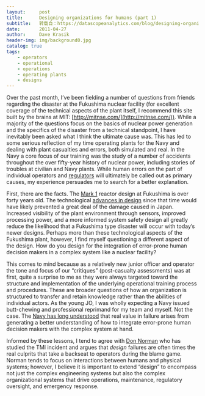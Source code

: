 ```yaml
---
layout:     post
title:      Designing organizations for humans (part 1)
subtitle:   转载自：https://datascopeanalytics.com/blog/designing-organizations-for-humans-part-1/
date:       2011-04-27
author:     Dave Krasik
header-img: img/background0.jpg
catalog: true
tags:
    - operators
    - operational
    - operations
    - operating plants
    - designs
---
```


Over the past month, I’ve been fielding a number of questions from friends regarding the disaster at the Fukushima nuclear facility (for excellent coverage of the technical aspects of the plant itself, I recommend this site built by the brains at MIT: [http://mitnse.com/](http://mitnse.com/)). While a majority of the questions focus on the basics of nuclear power generation and the specifics of the disaster from a technical standpoint, I have inevitably been asked what I think the ultimate cause was. This has led to some serious reflection of my time operating plants for the Navy and dealing with plant casualties and errors, both simulated and real. In the Navy a core focus of our training was the study of a number of accidents throughout the over fifty-year history of nuclear power, including stories of troubles at civilian and Navy plants. While human errors on the part of individual operators and [regulators](http://www.nytimes.com/2011/03/22/world/asia/22nuclear.html) will ultimately be called out as primary causes, my experience persuades me to search for a better explanation.

First, there are the facts. The [Mark 1](http://www.nytimes.com/2011/03/16/world/asia/16contain.html) reactor design at Fukushima is over forty years old. The technological [advances in design](http://www.nytimes.com/cwire/2011/03/25/25climatewire-us-experts-blame-fukushima-1-explosions-and-19903.html) since that time would have likely prevented a great deal of the damage caused in Japan. Increased visibility of the plant environment through sensors, improved processing power, and a more informed system safety design all greatly reduce the likelihood that a Fukushima type disaster will occur with today’s newer designs. Perhaps more than these technological aspects of the Fukushima plant, however, I find myself questioning a different aspect of the design. How do you design for the integration of error-prone human decision makers in a complex system like a nuclear facility?

This comes to mind because as a relatively new junior officer and operator the tone and focus of our “critiques” (post-casualty assessments) was at first, quite a surprise to me as they were always targeted toward the structure and implementation of the underlying operational training process and procedures. These are broader questions of how an organization is structured to transfer and retain knowledge rather than the abilities of individual actors. As the young JO, I was wholly expecting a Navy issued butt-chewing and professional reprimand for my team and myself. Not the case. The [Navy has long understood](http://en.wikiquote.org/wiki/Hyman_G._Rickover) that real value in failure arises from generating a better understanding of how to integrate error-prone human decision makers with the complex system at hand.

Informed by these lessons, I tend to agree with [Don Norman](http://www.jnd.org/) who has studied the TMI incident and argues that *design* failures are often times the real culprits that take a backseat to operators during the blame game. Norman tends to focus on interactions between humans and physical systems; however, I believe it is important to extend “design” to encompass not just the complex engineering systems but also the complex organizational systems that drive operations, maintenance, regulatory oversight, and emergency response.
